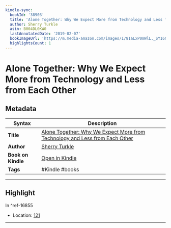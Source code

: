 ```yaml
---
kindle-sync:
  bookId: '38903'
  title: 'Alone Together: Why We Expect More from Technology and Less from Each Other'
  author: Sherry Turkle
  asin: B004DL0KW0
  lastAnnotatedDate: '2019-02-07'
  bookImageUrl: 'https://m.media-amazon.com/images/I/81aLxP0mWlL._SY160.jpg'
  highlightsCount: 1
---
```

# Alone Together: Why We Expect More from Technology and Less from Each Other

## Metadata

| Syntax | Description |
| ---------- | ---------- |
| **Title** | [Alone Together: Why We Expect More from Technology and Less from Each Other](https://www.amazon.com/dp/B004DL0KW0) |
| **Author** | [Sherry Turkle](https://www.amazon.com/Sherry-Turkle/e/B000APEFSI/ref=dp_byline_cont_ebooks_1) |
| **Book on Kindle** | <a href="kindle://book?action=open&asin=B004DL0KW0" target="_blank">Open in Kindle</a> |
| **Tags** | #Kindle #books |

---

## Highlight

In ^ref-16855
- Location: [121](kindle://book?action=open&asin=B004DL0KW0&location=121)

---
